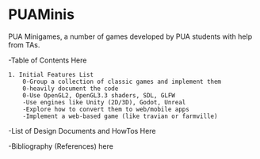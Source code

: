 # PUAMinis
PUA Minigames, a number of games developed by PUA students with help from TAs.


-Table of Contents Here

	1. Initial Features List
		0-Group a collection of classic games and implement them
		0-heavily document the code
		0-Use OpenGL2, OpenGL3.3 shaders, SDL, GLFW
		-Use engines like Unity (2D/3D), Godot, Unreal
		-Explore how to convert them to web/mobile apps
		-Implement a web-based game (like travian or farmville)


-List of Design Documents and HowTos Here


-Bibliography (References) here
